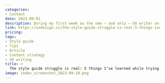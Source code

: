 ```yaml
---
categories:
- Content
date: 2023-09-01
description: During my first week as the new — and only — UX writer on the product design team, my manager asked me if we could “have a content strategy by the end of this quarter?”
link: https://uxdesign.cc/the-style-guide-struggle-is-real-5-things-ive-learned-while-trying-to-create-one-from-scratch-a99ac9efafc9
pricing:
tags:
- Style guide
- Tips
- Article
- Content strategy
- UX writing
title: >
  The style guide struggle is real: 5 things I’ve learned while trying to create one from scratch
image: index_screenshot_2023-09-10.png
---
```

